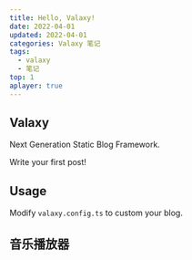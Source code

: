 ```yaml
---
title: Hello, Valaxy!
date: 2022-04-01
updated: 2022-04-01
categories: Valaxy 笔记
tags:
  - valaxy
  - 笔记
top: 1
aplayer: true
---
```


## Valaxy

Next Generation Static Blog Framework.

Write your first post!

## Usage

Modify `valaxy.config.ts` to custom your blog.

## 音乐播放器

<meting-js
 id="1467444619"
 server="netease"
 type="song"
 theme="#C20C0C">
</meting-js>